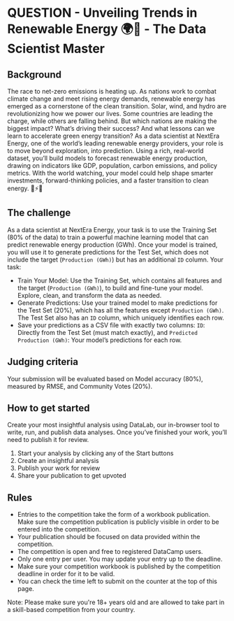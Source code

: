 # QUESTION - Unveiling Trends in Renewable Energy 🌍🔋 - The Data Scientist Master

## **Background**

The race to net-zero emissions is heating up. As nations work to combat climate change and meet rising energy demands, renewable energy has emerged as a cornerstone of the clean transition. Solar, wind, and hydro are revolutionizing how we power our lives. Some countries are leading the charge, while others are falling behind. But which nations are making the biggest impact? What’s driving their success? And what lessons can we learn to accelerate green energy transition? As a data scientist at NextEra Energy, one of the world’s leading renewable energy providers, your role is to move beyond exploration, into prediction. Using a rich, real-world dataset, you’ll build models to forecast renewable energy production, drawing on indicators like GDP, population, carbon emissions, and policy metrics. With the world watching, your model could help shape smarter investments, forward-thinking policies, and a faster transition to clean energy. 🔮⚡🌱

## **The challenge**

As a data scientist at NextEra Energy, your task is to use the Training Set (80% of the data) to train a powerful machine learning model that can predict renewable energy production (GWh). Once your model is trained, you will use it to generate predictions for the Test Set, which does not include the target (`Production (GWh)`) but has an additional `ID` column. Your task:

- Train Your Model: Use the Training Set, which contains all features and the target (`Production (GWh)`), to build and fine-tune your model. Explore, clean, and transform the data as needed.
- Generate Predictions: Use your trained model to make predictions for the Test Set (20%), which has all the features except `Production (GWh)`. The Test Set also has an `ID` column, which uniquely identifies each row.
- Save your predictions as a CSV file with exactly two columns: `ID`: Directly from the Test Set (must match exactly), and `Predicted Production (GWh)`: Your model’s predictions for each row.

## **Judging criteria**

Your submission will be evaluated based on Model accuracy (80%), measured by RMSE, and Community Votes (20%).

## **How to get started**

Create your most insightful analysis using DataLab, our in-browser tool to write, run, and publish data analyses. Once you’ve finished your work, you’ll need to publish it for review.

1. Start your analysis by clicking any of the Start buttons
2. Create an insightful analysis
3. Publish your work for review
4. Share your publication to get upvoted

## **Rules**

- Entries to the competition take the form of a workbook publication. Make sure the competition publication is publicly visible in order to be entered into the competition.
- Your publication should be focused on data provided within the competition.
- The competition is open and free to registered DataCamp users.
- Only one entry per user. You may update your entry up to the deadline.
- Make sure your competition workbook is published by the competition deadline in order for it to be valid.
- You can check the time left to submit on the counter at the top of this page.

Note: Please make sure you're 18+ years old and are allowed to take part in a skill-based competition from your country.